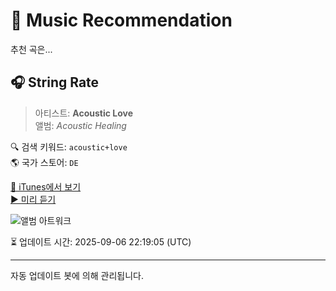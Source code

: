 
# 🎵 Music Recommendation

추천 곡은...

## 🎧 String Rate  
> 아티스트: **Acoustic Love**  
> 앨범: _Acoustic Healing_  

🔍 검색 키워드: `acoustic+love`  
🌎 국가 스토어: `DE`

[🔗 iTunes에서 보기](https://music.apple.com/de/album/string-rate/1736075602?i=1736076325&uo=4)  
[▶️ 미리 듣기](https://audio-ssl.itunes.apple.com/itunes-assets/AudioPreview122/v4/db/a8/72/dba872c5-90df-e008-d398-a6d4ecac1960/mzaf_5185876164681606760.plus.aac.p.m4a)

![앨범 아트워크](https://is1-ssl.mzstatic.com/image/thumb/Music221/v4/7e/e3/bb/7ee3bb77-c9a7-e66b-9186-6316bf2a37df/cover.jpg/100x100bb.jpg)

⏳ 업데이트 시간: 2025-09-06 22:19:05 (UTC)

---
자동 업데이트 봇에 의해 관리됩니다.
